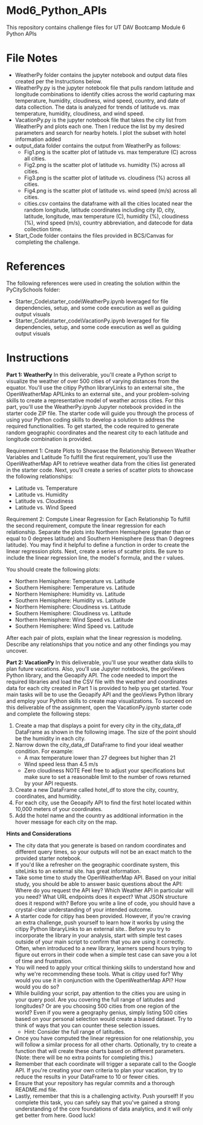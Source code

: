 # Mod6_Python_APIs
This repository contains challenge files for UT DAV Bootcamp Module 6 Python APIs


# File Notes
* WeatherPy folder contains the jupyter notebook and output data files created per the Instructions below.
 * WeatherPy.py is the jupyter notebook file that pulls random latitude and longitude combinations to identify cities across the world capturing max temperature, humidity, cloudiness, wind speed, country, and date of data collection. The data is analyzed for trends of latitude vs. max temperature, humidity, cloudiness, and wind speed.
 * VacationPy.py is the jupyter notebook file that takes the city list from WeatherPy and plots each one. Then I reduce the list by my desired parameters and search for nearby hotels. I plot the subset with hotel information added
 * output_data folder contains the output from WeatherPy as follows:
   * Fig1.png is the scatter plot of latitude vs. max temperature (C) across all cities.
   * Fig2.png is the scatter plot of latitude vs. humidity (%) across all cities.
   * Fig3.png is the scatter plot of latitude vs. cloudiness (%) across all cities.
   * Fig4.png is the scatter plot of latitude vs. wind speed (m/s) across all cities.
   * cities.csv contains the dataframe with all the cities located near the random longitude, latitude coordinates including city ID, city, latitude, longitude, max temperature (C), humidity (%), cloudiness (%), wind speed (m/s), country abbreviation, and datecode for data collection time.
* Start_Code folder contains the files provided in BCS/Canvas for completing the challenge.
   


# References
The following references were used in creating the solution within the PyCitySchools folder:
 * Starter_Code\starter_code\WeatherPy.ipynb leveraged for file dependencies, setup, and some code execution as well as guiding output visuals
 * Starter_Code\starter_code\VacationPy.ipynb leveraged for file dependencies, setup, and some code execution as well as guiding output visuals

# Instructions

**Part 1: WeatherPy**
In this deliverable, you'll create a Python script to visualize the weather of over 500 cities of varying distances from the equator. You'll use the citipy Python libraryLinks to an external site., the OpenWeatherMap APILinks to an external site., and your problem-solving skills to create a representative model of weather across cities.
For this part, you'll use the WeatherPy.ipynb Jupyter notebook provided in the starter code ZIP file. The starter code will guide you through the process of using your Python coding skills to develop a solution to address the required functionalities.
To get started, the code required to generate random geographic coordinates and the nearest city to each latitude and longitude combination is provided.

Requirement 1: Create Plots to Showcase the Relationship Between Weather Variables and Latitude
To fulfill the first requirement, you'll use the OpenWeatherMap API to retrieve weather data from the cities list generated in the starter code. Next, you'll create a series of scatter plots to showcase the following relationships:
 * Latitude vs. Temperature
 * Latitude vs. Humidity
 * Latitude vs. Cloudiness
 * Latitude vs. Wind Speed

Requirement 2: Compute Linear Regression for Each Relationship
To fulfill the second requirement, compute the linear regression for each relationship. Separate the plots into Northern Hemisphere (greater than or equal to 0 degrees latitude) and Southern Hemisphere (less than 0 degrees latitude). You may find it helpful to define a function in order to create the linear regression plots.
Next, create a series of scatter plots. Be sure to include the linear regression line, the model's formula, and the r values.

You should create the following plots:
 * Northern Hemisphere: Temperature vs. Latitude
 * Southern Hemisphere: Temperature vs. Latitude
 * Northern Hemisphere: Humidity vs. Latitude
 * Southern Hemisphere: Humidity vs. Latitude
 * Northern Hemisphere: Cloudiness vs. Latitude
 * Southern Hemisphere: Cloudiness vs. Latitude
 * Northern Hemisphere: Wind Speed vs. Latitude
 * Southern Hemisphere: Wind Speed vs. Latitude

After each pair of plots, explain what the linear regression is modeling. Describe any relationships that you notice and any other findings you may uncover.

**Part 2: VacationPy**
In this deliverable, you'll use your weather data skills to plan future vacations. Also, you'll use Jupyter notebooks, the geoViews Python library, and the Geoapify API.
The code needed to import the required libraries and load the CSV file with the weather and coordinates data for each city created in Part 1 is provided to help you get started.
Your main tasks will be to use the Geoapify API and the geoViews Python library and employ your Python skills to create map visualizations.
To succeed on this deliverable of the assignment, open the VacationPy.ipynb starter code and complete the following steps:
1. Create a map that displays a point for every city in the city_data_df DataFrame as shown in the following image. The size of the point should be the humidity in each city.
2. Narrow down the city_data_df DataFrame to find your ideal weather condition. For example:
   * A max temperature lower than 27 degrees but higher than 21
   * Wind speed less than 4.5 m/s
   * Zero cloudiness
NOTE
Feel free to adjust your specifications but make sure to set a reasonable limit to the number of rows returned by your API requests.
3. Create a new DataFrame called hotel_df to store the city, country, coordinates, and humidity.
4. For each city, use the Geoapify API to find the first hotel located within 10,000 meters of your coordinates.
5. Add the hotel name and the country as additional information in the hover message for each city on the map.

**Hints and Considerations**
 * The city data that you generate is based on random coordinates and different query times, so your outputs will not be an exact match to the provided starter notebook.
 * If you'd like a refresher on the geographic coordinate system, this siteLinks to an external site. has great information.
 * Take some time to study the OpenWeatherMap API. Based on your initial study, you should be able to answer basic questions about the API: Where do you request the API key? Which Weather API in particular will you need? What URL endpoints does it expect? What JSON structure does it respond with? Before you write a line of code, you should have a crystal-clear understanding of your intended outcome.
 * A starter code for citipy has been provided. However, if you're craving an extra challenge, push yourself to learn how it works by using the citipy Python libraryLinks to an external site.. Before you try to incorporate the library in your analysis, start with simple test cases outside of your main script to confirm that you are using it correctly. Often, when introduced to a new library, learners spend hours trying to figure out errors in their code when a simple test case can save you a lot of time and frustration.
 * You will need to apply your critical thinking skills to understand how and why we're recommending these tools. What is citipy used for? Why would you use it in conjunction with the OpenWeatherMap API? How would you do so?
 * While building your script, pay attention to the cities you are using in your query pool. Are you covering the full range of latitudes and longitudes? Or are you choosing 500 cities from one region of the world? Even if you were a geography genius, simply listing 500 cities based on your personal selection would create a biased dataset. Try to think of ways that you can counter these selection issues.
   * Hint: Consider the full range of latitudes.
 * Once you have computed the linear regression for one relationship, you will follow a similar process for all other charts. Optionally, try to create a function that will create these charts based on different parameters. (Note: there will be no extra points for completing this.)
 * Remember that each coordinate will trigger a separate call to the Google API. If you're creating your own criteria to plan your vacation, try to reduce the results in your DataFrame to 10 or fewer cities.
 * Ensure that your repository has regular commits and a thorough README.md file.
 * Lastly, remember that this is a challenging activity. Push yourself! If you complete this task, you can safely say that you've gained a strong understanding of the core foundations of data analytics, and it will only get better from here. Good luck!
